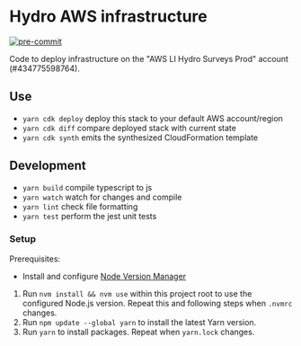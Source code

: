 # Hydro AWS infrastructure

[![pre-commit](https://img.shields.io/badge/pre--commit-enabled-brightgreen?logo=pre-commit)](https://github.com/pre-commit/pre-commit)

Code to deploy infrastructure on the "AWS LI Hydro Surveys Prod" account (#434775598764).

## Use

* `yarn cdk deploy` deploy this stack to your default AWS account/region
* `yarn cdk diff` compare deployed stack with current state
* `yarn cdk synth` emits the synthesized CloudFormation template

## Development

* `yarn build` compile typescript to js
* `yarn watch` watch for changes and compile
* `yarn lint` check file formatting
* `yarn test` perform the jest unit tests

### Setup

Prerequisites:

- Install and configure [Node Version Manager](https://github.com/nvm-sh/nvm)

1. Run `nvm install && nvm use` within this project root to use the configured Node.js version. Repeat this and following steps when `.nvmrc` changes.
1. Run `npm update --global yarn` to install the latest Yarn version.
1. Run `yarn` to install packages. Repeat when `yarn.lock` changes.
